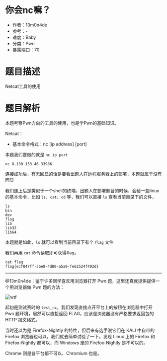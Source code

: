 # 你会nc嘛？

- 作者：13m0n4de
- 参考：-
- 难度：Baby
- 分类：Pwn
- 暴露端口：70

# 题目描述

Netcat工具的使用

# 题目解析

本题考察Pwn方向的工具的使用，也是学Pwn的基础知识。

Netcat：

- 基本命令格式：nc \[ip address\] \[port\]

本题我们要做的就是 `nc ip port`

```shell
nc 8.130.133.46 33986
```

连接成功后，有无回显的话是要看出题人在远程服务器上的部署，本题就属于没有回显

我们连上后是类似于一个shell的终端，出题人在部署题目的时候，会给一些linux的基本命令，比如 `ls`、`cat`、`cd` 等，我们可以直接 `ls` 查看当前目录下的文件，

```shell
ls
bin
dev
flag
lib
lib32
lib64
```

本题就是如此，`ls` 就可以看到当前目录下有个 `flag` 文件

我们再用 `cat` 命令读取即可获得flag。

```shell
cat flag
flag{ecf047ff-3be8-4d80-a5a0-fe62524f492d}
```

______________________________________________________________________

@13m0n4de：鉴于许多同学喜欢用浏览器打开 Pwn 题，这里还真就提供提供一个用浏览器做 Pwn 题的方法：

![wtf](writeup/wtf.png)

起初是测试赛时的 `test_nc`，我们发现直接点开平台上的按钮在浏览器中打开 Pwn 题环境，居然可以直接返回 FLAG，应该是浏览器没有严格要求返回包的 HTTP 报文格式。

当时还以为是 Firefox-Nightly 的特性，但后来有选手说它们在 KALI 中自带的 Firefox 浏览器也可以，我们就去简单试验了一下，发现 Linux 上的 Firefox 和 Firefox-Nightly 都可以，而 Windows 里的 Firefox-Nightly 是不可以的。

Chrome 则是各平台都不可以、Chromium 也是。

